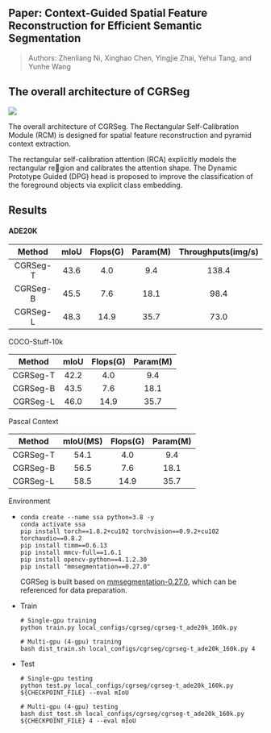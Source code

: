 ## Paper: Context-Guided Spatial Feature Reconstruction for Efficient Semantic Segmentation
> Authors: Zhenliang Ni, Xinghao Chen, Yingjie Zhai, Yehui Tang, and Yunhe Wang

## The overall architecture of CGRSeg

![](E:\项目文件\轻量化分割模型预研\github\CGRSeg.PNG)

The overall architecture of CGRSeg. The Rectangular Self-Calibration Module (RCM) is designed for spatial feature reconstruction and pyramid context extraction. 

The rectangular self-calibration attention (RCA) explicitly models the rectangular region and calibrates the attention shape. The Dynamic Prototype Guided (DPG) head
is proposed to improve the classification of the foreground objects via explicit class embedding.

## Results

#### ADE20K

| Method         | mIoU | Flops(G) | Param(M) | Throughputs(img/s) |
|:--------------:|:----:|:--------:|:--------:|:------------------:|
| CGRSeg-T | 43.6 | 4.0      | 9.4      | 138.4              |
| CGRSeg-B | 45.5 | 7.6      | 18.1     | 98.4               |
| CGRSeg-L | 48.3 | 14.9     | 35.7     | 73.0               |

COCO-Stuff-10k

| Method   | mIoU | Flops(G) | Param(M) |
|:--------:|:----:|:--------:|:--------:|
| CGRSeg-T | 42.2 | 4.0      | 9.4      |
| CGRSeg-B | 43.5 | 7.6      | 18.1     |
| CGRSeg-L | 46.0 | 14.9     | 35.7     |

Pascal Context

| Method   | mIoU(MS) | Flops(G) | Param(M) |
| -------- |:--------:|:--------:|:--------:|
| CGRSeg-T | 54.1     | 4.0      | 9.4      |
| CGRSeg-B | 56.5     | 7.6      | 18.1     |
| CGRSeg-L | 58.5     | 14.9     | 35.7     |

 Environment

- ```shell
  conda create --name ssa python=3.8 -y
  conda activate ssa
  pip install torch==1.8.2+cu102 torchvision==0.9.2+cu102 torchaudio==0.8.2
  pip install timm==0.6.13
  pip install mmcv-full==1.6.1
  pip install opencv-python==4.1.2.30
  pip install "mmsegmentation==0.27.0"
  ```
  
  CGRSeg is built based on [mmsegmentation-0.27.0](https://github.com/open-mmlab/mmsegmentation/tree/v0.27.0), which can be referenced for data preparation.

- Train
  
  ```shell
  # Single-gpu training
  python train.py local_configs/cgrseg/cgrseg-t_ade20k_160k.py
  
  # Multi-gpu (4-gpu) training
  bash dist_train.sh local_configs/cgrseg/cgrseg-t_ade20k_160k.py 4
  ```

- Test
  
  ```shell
  # Single-gpu testing
  python test.py local_configs/cgrseg/cgrseg-t_ade20k_160k.py ${CHECKPOINT_FILE} --eval mIoU
  
  # Multi-gpu (4-gpu) testing
  bash dist_test.sh local_configs/cgrseg/cgrseg-t_ade20k_160k.py ${CHECKPOINT_FILE} 4 --eval mIoU
  ```
